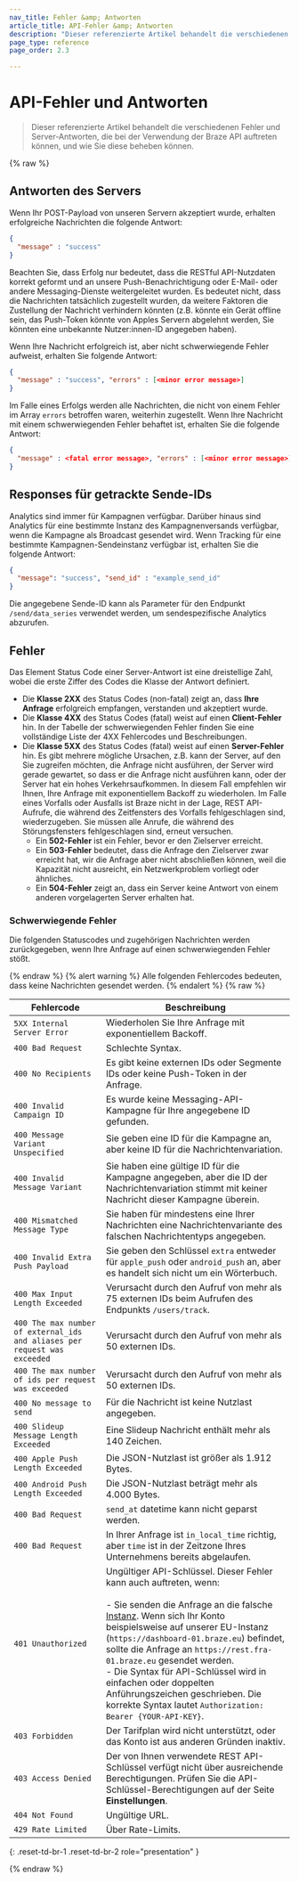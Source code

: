 ```yaml
---
nav_title: Fehler &amp; Antworten
article_title: API-Fehler &amp; Antworten
description: "Dieser referenzierte Artikel behandelt die verschiedenen Fehler und Server-Antworten, die bei der Verwendung der Braze API auftreten können, und wie Sie diese beheben können." 
page_type: reference
page_order: 2.3

---
```

# API-Fehler und Antworten

> Dieser referenzierte Artikel behandelt die verschiedenen Fehler und Server-Antworten, die bei der Verwendung der Braze API auftreten können, und wie Sie diese beheben können. 

{% raw %}

## Antworten des Servers

Wenn Ihr POST-Payload von unseren Servern akzeptiert wurde, erhalten erfolgreiche Nachrichten die folgende Antwort:

```json
{
  "message" : "success"
}
```

Beachten Sie, dass Erfolg nur bedeutet, dass die RESTful API-Nutzdaten korrekt geformt und an unsere Push-Benachrichtigung oder E-Mail- oder andere Messaging-Dienste weitergeleitet wurden. Es bedeutet nicht, dass die Nachrichten tatsächlich zugestellt wurden, da weitere Faktoren die Zustellung der Nachricht verhindern könnten (z.B. könnte ein Gerät offline sein, das Push-Token könnte von Apples Servern abgelehnt werden, Sie könnten eine unbekannte Nutzer:innen-ID angegeben haben).

Wenn Ihre Nachricht erfolgreich ist, aber nicht schwerwiegende Fehler aufweist, erhalten Sie folgende Antwort:

```json
{
  "message" : "success", "errors" : [<minor error message>]
}
```

Im Falle eines Erfolgs werden alle Nachrichten, die nicht von einem Fehler im Array `errors` betroffen waren, weiterhin zugestellt. Wenn Ihre Nachricht mit einem schwerwiegenden Fehler behaftet ist, erhalten Sie die folgende Antwort:

```json
{
  "message" : <fatal error message>, "errors" : [<minor error message>]
}
```

## Responses für getrackte Sende-IDs

Analytics sind immer für Kampagnen verfügbar. Darüber hinaus sind Analytics für eine bestimmte Instanz des Kampagnenversands verfügbar, wenn die Kampagne als Broadcast gesendet wird. Wenn Tracking für eine bestimmte Kampagnen-Sendeinstanz verfügbar ist, erhalten Sie die folgende Antwort:

```json
{
  "message": "success", "send_id" : "example_send_id"
}
```

Die angegebene Sende-ID kann als Parameter für den Endpunkt `/send/data_series` verwendet werden, um sendespezifische Analytics abzurufen.

## Fehler

Das Element Status Code einer Server-Antwort ist eine dreistellige Zahl, wobei die erste Ziffer des Codes die Klasse der Antwort definiert.

- Die **Klasse 2XX** des Status Codes (non-fatal) zeigt an, dass **Ihre Anfrage** erfolgreich empfangen, verstanden und akzeptiert wurde.
- Die **Klasse 4XX** des Status Codes (fatal) weist auf einen **Client-Fehler** hin. In der Tabelle der schwerwiegenden Fehler finden Sie eine vollständige Liste der 4XX Fehlercodes und Beschreibungen.
- Die **Klasse 5XX** des Status Codes (fatal) weist auf einen **Server-Fehler** hin. Es gibt mehrere mögliche Ursachen, z.B. kann der Server, auf den Sie zugreifen möchten, die Anfrage nicht ausführen, der Server wird gerade gewartet, so dass er die Anfrage nicht ausführen kann, oder der Server hat ein hohes Verkehrsaufkommen. In diesem Fall empfehlen wir Ihnen, Ihre Anfrage mit exponentiellem Backoff zu wiederholen. Im Falle eines Vorfalls oder Ausfalls ist Braze nicht in der Lage, REST API-Aufrufe, die während des Zeitfensters des Vorfalls fehlgeschlagen sind, wiederzugeben. Sie müssen alle Anrufe, die während des Störungsfensters fehlgeschlagen sind, erneut versuchen.
  - Ein **502-Fehler** ist ein Fehler, bevor er den Zielserver erreicht.
  - Ein **503-Fehler** bedeutet, dass die Anfrage den Zielserver zwar erreicht hat, wir die Anfrage aber nicht abschließen können, weil die Kapazität nicht ausreicht, ein Netzwerkproblem vorliegt oder ähnliches.
  - Ein **504-Fehler** zeigt an, dass ein Server keine Antwort von einem anderen vorgelagerten Server erhalten hat.

### Schwerwiegende Fehler

Die folgenden Statuscodes und zugehörigen Nachrichten werden zurückgegeben, wenn Ihre Anfrage auf einen schwerwiegenden Fehler stößt.

{% endraw %}
{% alert warning %}
Alle folgenden Fehlercodes bedeuten, dass keine Nachrichten gesendet werden.
{% endalert %}
{% raw %}

| Fehlercode | Beschreibung |
|---|---|
| `5XX Internal Server Error` | Wiederholen Sie Ihre Anfrage mit exponentiellem Backoff.|
| `400 Bad Request` | Schlechte Syntax.|
| `400 No Recipients` | Es gibt keine externen IDs oder Segmente IDs oder keine Push-Token in der Anfrage.|
| `400 Invalid Campaign ID` | Es wurde keine Messaging-API-Kampagne für Ihre angegebene ID gefunden.|
| `400 Message Variant Unspecified` | Sie geben eine ID für die Kampagne an, aber keine ID für die Nachrichtenvariation.|
| `400 Invalid Message Variant` | Sie haben eine gültige ID für die Kampagne angegeben, aber die ID der Nachrichtenvariation stimmt mit keiner Nachricht dieser Kampagne überein.|
| `400 Mismatched Message Type` | Sie haben für mindestens eine Ihrer Nachrichten eine Nachrichtenvariante des falschen Nachrichtentyps angegeben.|
| `400 Invalid Extra Push Payload` | Sie geben den Schlüssel `extra` entweder für `apple_push` oder `android_push` an, aber es handelt sich nicht um ein Wörterbuch.|
| `400 Max Input Length Exceeded` | Verursacht durch den Aufruf von mehr als 75 externen IDs beim Aufrufen des Endpunkts `/users/track`.|
| `400 The max number of external_ids and aliases per request was exceeded` | Verursacht durch den Aufruf von mehr als 50 externen IDs.|
| `400 The max number of ids per request was exceeded` | Verursacht durch den Aufruf von mehr als 50 externen IDs.|
| `400 No message to send` | Für die Nachricht ist keine Nutzlast angegeben.|
| `400 Slideup Message Length Exceeded` | Eine Slideup Nachricht enthält mehr als 140 Zeichen.|
| `400 Apple Push Length Exceeded` | Die JSON-Nutzlast ist größer als 1.912 Bytes.|
| `400 Android Push Length Exceeded` | Die JSON-Nutzlast beträgt mehr als 4.000 Bytes.|
| `400 Bad Request` | `send_at` datetime kann nicht geparst werden.|
| `400 Bad Request` | In Ihrer Anfrage ist `in_local_time` richtig, aber `time` ist in der Zeitzone Ihres Unternehmens bereits abgelaufen.|
| `401 Unauthorized` | Ungültiger API-Schlüssel. Dieser Fehler kann auch auftreten, wenn:<br><br> \- Sie senden die Anfrage an die falsche [Instanz]({{site.baseurl}}/user_guide/administrative/access_braze/sdk_endpoints/). Wenn sich Ihr Konto beispielsweise auf unserer EU-Instanz (`https://dashboard-01.braze.eu`) befindet, sollte die Anfrage an `https://rest.fra-01.braze.eu` gesendet werden.<br>\- Die Syntax für API-Schlüssel wird in einfachen oder doppelten Anführungszeichen geschrieben. Die korrekte Syntax lautet `Authorization: Bearer {YOUR-API-KEY}`. |
| `403 Forbidden` | Der Tarifplan wird nicht unterstützt, oder das Konto ist aus anderen Gründen inaktiv.|
| `403 Access Denied` | Der von Ihnen verwendete REST API-Schlüssel verfügt nicht über ausreichende Berechtigungen. Prüfen Sie die API-Schlüssel-Berechtigungen auf der Seite **Einstellungen**.|
| `404 Not Found` | Ungültige URL. |
| `429 Rate Limited` | Über Rate-Limits. |
{: .reset-td-br-1 .reset-td-br-2 role="presentation" }

{% endraw %}

